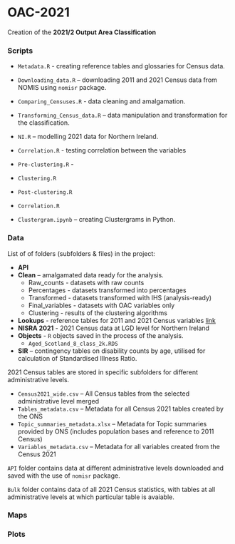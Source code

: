 # OAC-2021

Creation of the **2021/2 Output Area Classification**

### Scripts

- `Metadata.R` - creating reference tables and glossaries for Census data. 
- `Downloading_data.R` – downloading 2011 and 2021 Census data from NOMIS using `nomisr` package.
- `Comparing_Censuses.R` - data cleaning and amalgamation.
- `Transforming_Census_data.R` – data manipulation and transformation for the classification.
- `NI.R` – modelling 2021 data for Northern Ireland.
- `Correlation.R` - testing correlation between the variables
- `Pre-clustering.R` - 
- `Clustering.R`
- `Post-clustering.R`
- `Correlation.R`

- `Clustergram.ipynb` – creating Clustergrams in Python. 

### Data

List of of folders (subfolders & files) in the project:

- **API**
- **Clean** – amalgamated data ready for the analysis.
  - Raw_counts - datasets with raw counts
  - Percentages - datasets transformed into percentages
  - Transformed - datasets transformed with IHS (analysis-ready)
  - Final_variables - datasets with OAC variables only
  - Clustering - results of the clustering algorithms
- **Lookups** - reference tables for 2011 and 2021 Census variables [link]([www.uclleaders.co.uk](https://liveuclac-my.sharepoint.com/:f:/g/personal/zcfajwy_ucl_ac_uk/EopoRyd87XpCjTWeVkQky-QBIIXWU4omlWYrTy9CA2a68g?e=aHy5I0))
- **NISRA 2021** - 2021 Census data at LGD level for Northern Ireland
- **Objects** - `R` objects saved in the process of the analysis. 
  - `Aged_Scotland_8_class_2k.RDS`
- **SIR** – contingency tables on disability counts by age, utilised for calculation of Standardised Illness Ratio.


2021 Census tables are stored in specific subfolders for different administrative levels.

- `Census2021_wide.csv` – All Census tables from the selected administrative level merged 
- `Tables_metadata.csv` – Metadata for all Census 2021 tables created by the ONS
- `Topic_summaries_metadata.xlsx` – Metadata for Topic summaries provided by ONS (includes population bases and reference to 2011 Census) 
- `Variables_metadata.csv` – Metadata for all variables created from the Census 2021


`API` folder contains data at different administrative levels downloaded and saved with the use of `nomisr` package.

`Bulk` folder contains data of all 2021 Census statistics, with tables at all administrative levels at which particular table is avaiable. 


### Maps

### Plots
